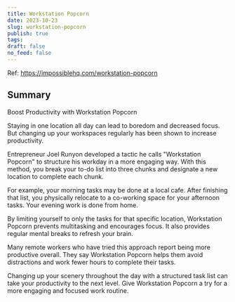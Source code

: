 ```yaml
---
title: Workstation Popcorn
date: 2023-10-23
slug: workstation-popcorn
publish: true
tags: 
draft: false
no_feed: false
---
```

Ref: https://impossiblehq.com/workstation-popcorn

## Summary

Boost Productivity with Workstation Popcorn

Staying in one location all day can lead to boredom and decreased focus. But changing up your workspaces regularly has been shown to increase productivity. 

Entrepreneur Joel Runyon developed a tactic he calls "Workstation Popcorn" to structure his workday in a more engaging way. With this method, you break your to-do list into three chunks and designate a new location to complete each chunk.

For example, your morning tasks may be done at a local cafe. After finishing that list, you physically relocate to a co-working space for your afternoon tasks. Your evening work is done from home. 

By limiting yourself to only the tasks for that specific location, Workstation Popcorn prevents multitasking and encourages focus. It also provides regular mental breaks to refresh your brain.

Many remote workers who have tried this approach report being more productive overall. They say Workstation Popcorn helps them avoid distractions and work fewer hours to complete their tasks.

Changing up your scenery throughout the day with a structured task list can take your productivity to the next level. Give Workstation Popcorn a try for a more engaging and focused work routine.